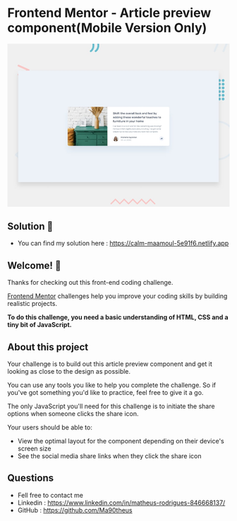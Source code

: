 # Frontend Mentor - Article preview component(Mobile Version Only)

![Design preview for the Article preview component coding challenge](./design/desktop-preview.jpg)

## Solution :vulcan_salute:
- You can find my solution here : https://calm-maamoul-5e91f6.netlify.app

## Welcome! 👋

Thanks for checking out this front-end coding challenge.

[Frontend Mentor](https://www.frontendmentor.io) challenges help you improve your coding skills by building realistic projects.

**To do this challenge, you need a basic understanding of HTML, CSS and a tiny bit of JavaScript.**

## About this project

Your challenge is to build out this article preview component and get it looking as close to the design as possible.

You can use any tools you like to help you complete the challenge. So if you've got something you'd like to practice, feel free to give it a go.

The only JavaScript you'll need for this challenge is to initiate the share options when someone clicks the share icon.

Your users should be able to: 

- View the optimal layout for the component depending on their device's screen size
- See the social media share links when they click the share icon

## Questions
- Fell free to contact me
- Linkedin : https://www.linkedin.com/in/matheus-rodrigues-846668137/
- GitHub : https://github.com/Ma90theus


